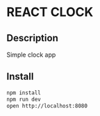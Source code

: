 REACT CLOCK
=================

## Description

Simple clock app

## Install

```bash
npm install
npm run dev
open http://localhost:8080
```

